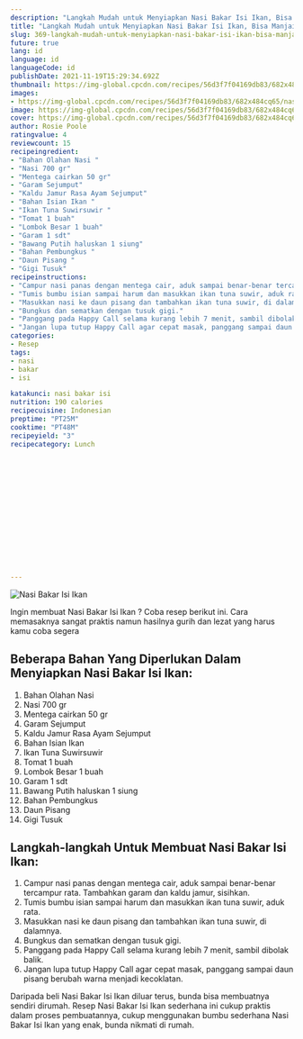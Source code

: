```yaml
---
description: "Langkah Mudah untuk Menyiapkan Nasi Bakar Isi Ikan, Bisa Manjain Lidah"
title: "Langkah Mudah untuk Menyiapkan Nasi Bakar Isi Ikan, Bisa Manjain Lidah"
slug: 369-langkah-mudah-untuk-menyiapkan-nasi-bakar-isi-ikan-bisa-manjain-lidah
future: true
lang: id
language: id
languageCode: id
publishDate: 2021-11-19T15:29:34.692Z 
thumbnail: https://img-global.cpcdn.com/recipes/56d3f7f04169db83/682x484cq65/nasi-bakar-isi-ikan-foto-resep-utama.png
images:
- https://img-global.cpcdn.com/recipes/56d3f7f04169db83/682x484cq65/nasi-bakar-isi-ikan-foto-resep-utama.png
image: https://img-global.cpcdn.com/recipes/56d3f7f04169db83/682x484cq65/nasi-bakar-isi-ikan-foto-resep-utama.png
cover: https://img-global.cpcdn.com/recipes/56d3f7f04169db83/682x484cq65/nasi-bakar-isi-ikan-foto-resep-utama.png
author: Rosie Poole
ratingvalue: 4
reviewcount: 15
recipeingredient:
- "Bahan Olahan Nasi "
- "Nasi 700 gr"
- "Mentega cairkan 50 gr"
- "Garam Sejumput"
- "Kaldu Jamur Rasa Ayam Sejumput"
- "Bahan Isian Ikan "
- "Ikan Tuna Suwirsuwir "
- "Tomat 1 buah"
- "Lombok Besar 1 buah"
- "Garam 1 sdt"
- "Bawang Putih haluskan 1 siung"
- "Bahan Pembungkus "
- "Daun Pisang "
- "Gigi Tusuk"
recipeinstructions:
- "Campur nasi panas dengan mentega cair, aduk sampai benar-benar tercampur rata. Tambahkan garam dan kaldu jamur, sisihkan."
- "Tumis bumbu isian sampai harum dan masukkan ikan tuna suwir, aduk rata."
- "Masukkan nasi ke daun pisang dan tambahkan ikan tuna suwir, di dalamnya."
- "Bungkus dan sematkan dengan tusuk gigi."
- "Panggang pada Happy Call selama kurang lebih 7 menit, sambil dibolak balik."
- "Jangan lupa tutup Happy Call agar cepat masak, panggang sampai daun pisang berubah warna menjadi kecoklatan."
categories:
- Resep
tags:
- nasi
- bakar
- isi

katakunci: nasi bakar isi 
nutrition: 190 calories
recipecuisine: Indonesian
preptime: "PT25M"
cooktime: "PT48M"
recipeyield: "3"
recipecategory: Lunch


     
    
    
    
    
    
    
    
    
    
    
      
    
---
```



![Nasi Bakar Isi Ikan](https://img-global.cpcdn.com/recipes/56d3f7f04169db83/682x484cq65/nasi-bakar-isi-ikan-foto-resep-utama.png)

Ingin membuat Nasi Bakar Isi Ikan ? Coba resep berikut ini. Cara memasaknya sangat praktis namun hasilnya gurih dan lezat yang harus kamu coba segera

<!--inarticleads1-->

## Beberapa Bahan Yang Diperlukan Dalam Menyiapkan Nasi Bakar Isi Ikan:

1. Bahan Olahan Nasi 
1. Nasi 700 gr
1. Mentega cairkan 50 gr
1. Garam Sejumput
1. Kaldu Jamur Rasa Ayam Sejumput
1. Bahan Isian Ikan 
1. Ikan Tuna Suwirsuwir 
1. Tomat 1 buah
1. Lombok Besar 1 buah
1. Garam 1 sdt
1. Bawang Putih haluskan 1 siung
1. Bahan Pembungkus 
1. Daun Pisang 
1. Gigi Tusuk



<!--inarticleads2-->

## Langkah-langkah Untuk Membuat Nasi Bakar Isi Ikan:

1. Campur nasi panas dengan mentega cair, aduk sampai benar-benar tercampur rata. Tambahkan garam dan kaldu jamur, sisihkan.
1. Tumis bumbu isian sampai harum dan masukkan ikan tuna suwir, aduk rata.
1. Masukkan nasi ke daun pisang dan tambahkan ikan tuna suwir, di dalamnya.
1. Bungkus dan sematkan dengan tusuk gigi.
1. Panggang pada Happy Call selama kurang lebih 7 menit, sambil dibolak balik.
1. Jangan lupa tutup Happy Call agar cepat masak, panggang sampai daun pisang berubah warna menjadi kecoklatan.




Daripada   beli  Nasi Bakar Isi Ikan  diluar terus, bunda  bisa membuatnya sendiri dirumah. Resep  Nasi Bakar Isi Ikan  sederhana ini cukup praktis dalam proses pembuatannya, cukup menggunakan bumbu sederhana  Nasi Bakar Isi Ikan  yang enak, bunda nikmati di rumah.
